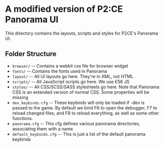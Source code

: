 # A modified version of P2:CE Panorama UI

This directory contains the layouts, scripts and styles for P2CE's Panorama UI.

## Folder Structure
- `browser/` -- Contains a webkit css file for browser widget
- `fonts/`  -- Contains the fonts used in Panorama
- `layout/` -- All UI layouts go here. They're in XML, not HTML 
- `scripts/` -- All JavaScript scripts go here. We use ES6 JS
- `styles/` -- All CSS/SCSS/SASS stylesheets go here. Note that Panorama CSS is an extended version of normal CSS. Some properties will be missing
- `dev_keybinds.cfg` -- These keybinds will only be loaded if -dev is passed to the game. By default we bind F6 to open the debugger, F7 to reload changed files, and F8 to reload everything, as well as some other functions.
- `panorama.cfg` -- This cfg defines various panorama directories, associating them with a name 
- `default_keybinds.cfg` -- This is just a list of the default panorama keybinds
